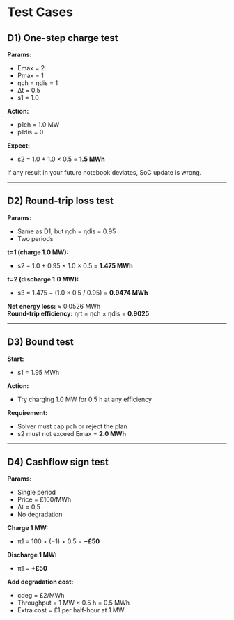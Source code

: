 # Test Cases

## D1) One-step charge test

**Params:**  
- Emax = 2  
- Pmax = 1  
- ηch = ηdis = 1  
- Δt = 0.5  
- s1 = 1.0  

**Action:**  
- p1ch = 1.0 MW  
- p1dis = 0  

**Expect:**  
- s2 = 1.0 + 1.0 × 0.5 = **1.5 MWh**  

If any result in your future notebook deviates, SoC update is wrong.  

---

## D2) Round-trip loss test

**Params:**  
- Same as D1, but ηch = ηdis = 0.95  
- Two periods  

**t=1 (charge 1.0 MW):**  
- s2 = 1.0 + 0.95 × 1.0 × 0.5 = **1.475 MWh**  

**t=2 (discharge 1.0 MW):**  
- s3 = 1.475 − (1.0 × 0.5 / 0.95) = **0.9474 MWh**  

**Net energy loss:** ≈ 0.0526 MWh  
**Round-trip efficiency:** ηrt = ηch × ηdis = **0.9025**  

---

## D3) Bound test

**Start:**  
- s1 = 1.95 MWh  

**Action:**  
- Try charging 1.0 MW for 0.5 h at any efficiency  

**Requirement:**  
- Solver must cap pch or reject the plan  
- s2 must not exceed Emax = **2.0 MWh**  

---

## D4) Cashflow sign test

**Params:**  
- Single period  
- Price = £100/MWh  
- Δt = 0.5  
- No degradation  

**Charge 1 MW:**  
- π1 = 100 × (−1) × 0.5 = **−£50**  

**Discharge 1 MW:**  
- π1 = **+£50**  

**Add degradation cost:**  
- cdeg = £2/MWh  
- Throughput = 1 MW × 0.5 h = 0.5 MWh  
- Extra cost = £1 per half-hour at 1 MW  
